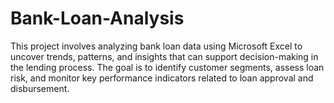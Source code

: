 # Bank-Loan-Analysis
This project involves analyzing bank loan data using Microsoft Excel to uncover trends, patterns, and insights that can support decision-making in the lending process. The goal is to identify customer segments, assess loan risk, and monitor key performance indicators related to loan approval and disbursement.
